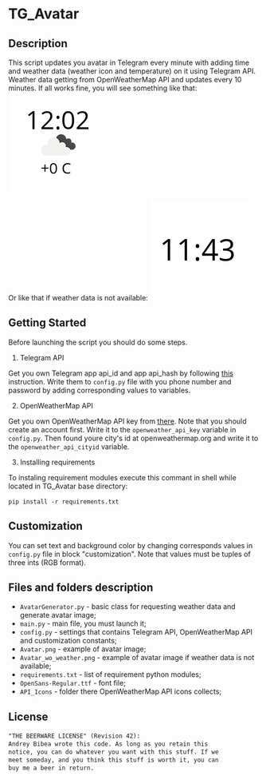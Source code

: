 # TG_Avatar #

## Description ##

This script updates you avatar in Telegram every minute with adding time and weather data (weather icon and temperature) on it using Telegram API. Weather data getting from OpenWeatherMap API and updates every 10 minutes.
If all works fine, you will see something like that:
![Avatar Example](Avatar.png)

Or like that if weather data is not available:
![Avatar Example No Weather](Avatar_wo_weather.png)

## Getting Started ##

Before launching the script you should do some steps.

1. Telegram API

Get you own Telegram app api_id and app api_hash by following [this](https://core.telegram.org/api/obtaining_api_id) instruction.
Write them to `config.py` file with you phone number and password by adding corresponding values to variables.

2. OpenWeatherMap API

Get you own OpenWeatherMap API key from [there](https://openweathermap.org/api). Note that you should create an account first.
Write it to the `openweather_api_key` variable in `config.py`. Then found youre city's id at openweathermap.org and write it to the `openweather_api_cityid` variable.

3. Installing requirements

To instaling requirement modules execute this commant in shell while located in TG_Avatar base directory:

	pip install -r requirements.txt

## Customization ##

You can set text and background color by changing corresponds values in `config.py` file in block "customization".
Note that values must be tuples of three ints (RGB format).

## Files and folders description ##

* `AvatarGenerator.py` - basic class for requesting weather data and generate avatar image;
* `main.py` - main file, you must launch it;
* `config.py` - settings that contains Telegram API, OpenWeatherMap API and customization constants;
* `Avatar.png` - example of avatar image;
* `Avatar_wo_weather.png` - example of avatar image if weather data is not available;
* `requirements.txt` - list of requirement python modules;
* `OpenSans-Regular.ttf` - font file;
* `API_Icons` - folder there OpenWeatherMap API icons collects;

## License ##

	"THE BEERWARE LICENSE" (Revision 42):
	Andrey Bibea wrote this code. As long as you retain this 
	notice, you can do whatever you want with this stuff. If we
	meet someday, and you think this stuff is worth it, you can
	buy me a beer in return.